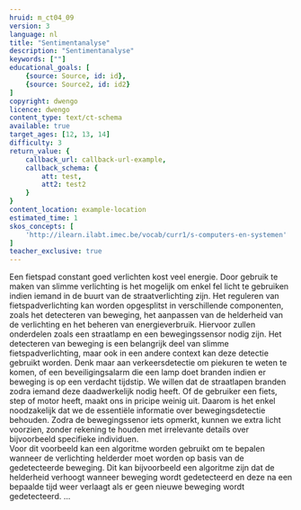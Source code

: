 ```yaml
---
hruid: m_ct04_09
version: 3
language: nl
title: "Sentimentanalyse"
description: "Sentimentanalyse"
keywords: [""]
educational_goals: [
    {source: Source, id: id}, 
    {source: Source2, id: id2}
]
copyright: dwengo
licence: dwengo
content_type: text/ct-schema
available: true
target_ages: [12, 13, 14]
difficulty: 3
return_value: {
    callback_url: callback-url-example,
    callback_schema: {
        att: test,
        att2: test2
    }
}
content_location: example-location
estimated_time: 1
skos_concepts: [
    'http://ilearn.ilabt.imec.be/vocab/curr1/s-computers-en-systemen'
]
teacher_exclusive: true
---
```


<context>
Een fietspad constant goed verlichten kost veel energie. Door gebruik te maken van slimme verlichting is het mogelijk om enkel fel licht te gebruiken indien iemand in de buurt van de straatverlichting zijn.   
</div>
</context>
<decomposition>
Het reguleren van fietspadverlichting kan worden opgesplitst in verschillende componenten, zoals het detecteren van beweging, het aanpassen van de helderheid van de verlichting en het beheren van energieverbruik. Hiervoor zullen onderdelen zoals een straatlamp en een bewegingssensor nodig zijn.
</decomposition>
<patternRecognition>
Het detecteren van beweging is een belangrijk deel van slimme fietspadverlichting, maar ook in een andere context kan deze detectie gebruikt worden. Denk maar aan verkeersdetectie om piekuren te weten te komen, of een beveiligingsalarm die een lamp doet branden indien er beweging is op een verdacht tijdstip. 
</patternRecognition>
<abstraction>
We willen dat de straatlapen branden zodra iemand deze daadwerkelijk nodig heeft. Of de gebruiker een fiets, step of motor heeft, maakt ons in pricipe weinig uit. Daarom is het enkel noodzakelijk dat we de essentiële informatie over bewegingsdetectie behouden. Zodra de bewegingssenor iets opmerkt, kunnen we extra licht voorzien, zonder rekening te houden met irrelevante details over bijvoorbeeld specifieke individuen.<br>
</abstraction>
<algorithms>
Voor dit voorbeeld kan een algoritme worden gebruikt om te bepalen wanneer de verlichting helderder moet worden op basis van de gedetecteerde beweging. Dit kan bijvoorbeeld een algoritme zijn dat de helderheid verhoogt wanneer beweging wordt gedetecteerd en deze na een bepaalde tijd weer verlaagt als er geen nieuwe beweging wordt gedetecteerd.
</algorithms>
<implementation>
... 
</implementation>

